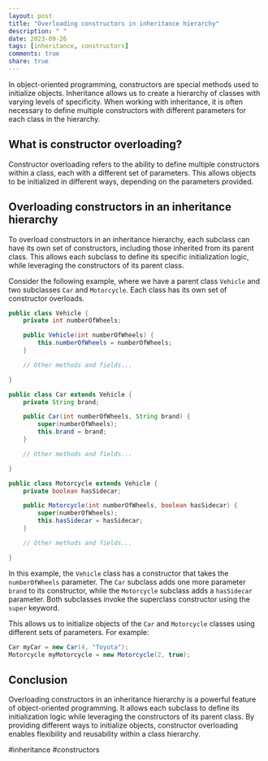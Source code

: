 ```yaml
---
layout: post
title: "Overloading constructors in inheritance hierarchy"
description: " "
date: 2023-09-26
tags: [inheritance, constructors]
comments: true
share: true
---
```


In object-oriented programming, constructors are special methods used to initialize objects. Inheritance allows us to create a hierarchy of classes with varying levels of specificity. When working with inheritance, it is often necessary to define multiple constructors with different parameters for each class in the hierarchy.

## What is constructor overloading?

Constructor overloading refers to the ability to define multiple constructors within a class, each with a different set of parameters. This allows objects to be initialized in different ways, depending on the parameters provided.

## Overloading constructors in an inheritance hierarchy

To overload constructors in an inheritance hierarchy, each subclass can have its own set of constructors, including those inherited from its parent class. This allows each subclass to define its specific initialization logic, while leveraging the constructors of its parent class.

Consider the following example, where we have a parent class `Vehicle` and two subclasses `Car` and `Motorcycle`. Each class has its own set of constructor overloads.

```java
public class Vehicle {
    private int numberOfWheels;

    public Vehicle(int numberOfWheels) {
        this.numberOfWheels = numberOfWheels;
    }

    // Other methods and fields...

}

public class Car extends Vehicle {
    private String brand;

    public Car(int numberOfWheels, String brand) {
        super(numberOfWheels);
        this.brand = brand;
    }

    // Other methods and fields...

}

public class Motorcycle extends Vehicle {
    private boolean hasSidecar;

    public Motorcycle(int numberOfWheels, boolean hasSidecar) {
        super(numberOfWheels);
        this.hasSidecar = hasSidecar;
    }

    // Other methods and fields...

}
```

In this example, the `Vehicle` class has a constructor that takes the `numberOfWheels` parameter. The `Car` subclass adds one more parameter `brand` to its constructor, while the `Motorcycle` subclass adds a `hasSidecar` parameter. Both subclasses invoke the superclass constructor using the `super` keyword.

This allows us to initialize objects of the `Car` and `Motorcycle` classes using different sets of parameters. For example:

```java
Car myCar = new Car(4, "Toyota");
Motorcycle myMotorcycle = new Motorcycle(2, true);
```

## Conclusion

Overloading constructors in an inheritance hierarchy is a powerful feature of object-oriented programming. It allows each subclass to define its initialization logic while leveraging the constructors of its parent class. By providing different ways to initialize objects, constructor overloading enables flexibility and reusability within a class hierarchy.

#inheritance #constructors